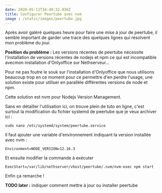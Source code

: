 ```yaml
---
date: 2020-05-11T16:49:32.036Z
title: Configurer Peertube avec nvm
image : /static/images/peertube.jpg
---
```

Après avoir galéré quelques heure pour faire une mise à jour de peertube, il semble important de garder une trace des quelques lignes qui résolvent mon problème du jour.

**Position du problème :** Les versions récentes de peertube nécessite l'installation de versions récentes de nodejs et npm ce qui est incompatible avecmon installation d'Onlyoffice sur Nethserveur...

Pour ne pas foutre le souk sur l'installation d'Onlyoffice que nous utilisons beaucoup trop en ce moment pour ce permettre d'en perdre l'usage, une solution existe pour utiliser en parallèle différentes versions de node et npm.

Cette solution est nvm pour Nodejs Version Management.

Sans en détailler l'utilisation ici, on trouve plein de tuto en ligne, c'est surtout la modification du fichier systemd de peertube que je veux archiver ici :

`sudo nano /etc/systemd/system/peertube.service`

Il faut ajouter une variable d'environnement indiquant la version installée avec nvm : 

`Environment=NODE_VERSION=12.16.3`

Et ensuite modifier la commande à exécuter

`ExecStart=/var/lib/nethserver/vhost/peertube/.nvm/nvm-exec npm start`

Enfin ça remarche !

**TODO later :** indiquer comment mettre à jour ou installer peertube
